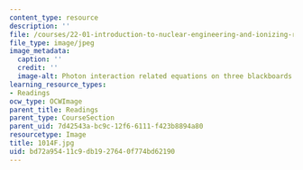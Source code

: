 ```yaml
---
content_type: resource
description: ''
file: /courses/22-01-introduction-to-nuclear-engineering-and-ionizing-radiation-fall-2016/bd72a95411c9db1927640f774bd62190_1014F.jpg
file_type: image/jpeg
image_metadata:
  caption: ''
  credit: ''
  image-alt: Photon interaction related equations on three blackboards.
learning_resource_types:
- Readings
ocw_type: OCWImage
parent_title: Readings
parent_type: CourseSection
parent_uid: 7d42543a-bc9c-12f6-6111-f423b8894a80
resourcetype: Image
title: 1014F.jpg
uid: bd72a954-11c9-db19-2764-0f774bd62190
---
```

